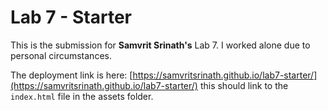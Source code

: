 # Lab 7 - Starter

This is the submission for **Samvrit Srinath's** Lab 7. I worked alone due to personal circumstances.

The deployment link is here: [https://samvritsrinath.github.io/lab7-starter/](https://samvritsrinath.github.io/lab7-starter/) this should link to the `index.html` file in the assets folder. 
